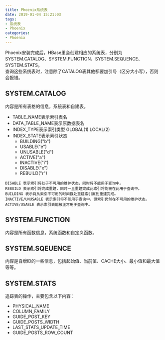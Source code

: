 ```yaml
---
title: Phoenix系统表
date: 2019-01-04 15:21:03
tags:
- 系统表
- Phoenix
categories:
- Phoenix
---
```

Phoenix安装完成后，HBase里会创建相应的系统表，分别为SYSTEM.CATALOG、SYSTEM.FUNCTION、SYSTEM.SEQUENCE、SYSTEM.STATS。  
查询这些系统表时，注意除了CATALOG表其他都要加引号（区分大小写），否则会报错。
## SYSTEM.CATALOG
内容是所有表格的信息，系统表和自建表。
+ TABLE_NAME表示索引表名
+ DATA_TABLE_NAME表示原数据表名
+ INDEX_TYPE表示索引类型 GLOBAL(1) LOCAL(2)
+ INDEX_STATE表示索引状态
	+ BUILDING("b")
	+ USABLE("e")
	+ UNUSABLE("d")
	+ ACTIVE("a")
	+ INACTIVE("i")
	+ DISABLE("x")
	+ REBUILD("r")
```text
DISABLE 表示索引将处于不可用的维护状态，同时将不能用于查询中。
REBUILD 表示索引将完成重建，同时一旦重建完成此索引将能被在此用于查询中。
BUILDING 表示将从索引不可用的时间戳处重建索引直到重建完成。
INACTIVE/UNUSABLE 表示索引将不能用于查询中，但索引仍然在不可用的维护状态。
ACTIVE/USABLE 表示索引表能被正常用于查询中。
```

## SYSTEM.FUNCTION
内容是所有函数信息，系统函数和自定义函数。

## SYSTEM.SQEUENCE
内容是自增ID的一些信息，包括起始值、当前值、CACHE大小、最小值和最大值等等。

## SYSTEM.STATS
追踪表的操作，主要包含以下内容：
+ PHYSICAL_NAME
+ COLUMN_FAMILY
+ GUIDE_POST_KEY
+ GUIDE_POSTS_WIDTH
+ LAST_STATS_UPDATE_TIME
+ GUIDE_POSTS_ROW_COUNT
